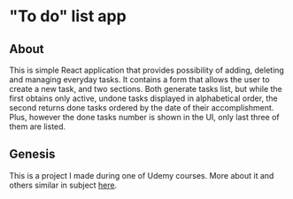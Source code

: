 # "To do" list app

## About
This is simple React application that provides possibility of adding, deleting and managing everyday tasks. It contains a form that allows the user to create a new task, and two sections. Both generate tasks list, but while the first obtains only active, undone tasks displayed in alphabetical order, the second returns done tasks ordered by the date of their accomplishment. Plus, however the done tasks number is shown in the UI, only last three of them are listed.

## Genesis
This is a project I made during one of Udemy courses. More about it and others similar in subject [here](https://websamuraj.pl/).